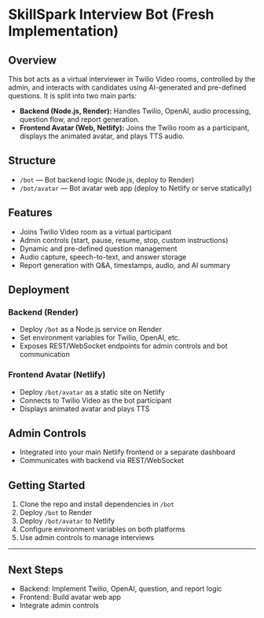 # SkillSpark Interview Bot (Fresh Implementation)

## Overview
This bot acts as a virtual interviewer in Twilio Video rooms, controlled by the admin, and interacts with candidates using AI-generated and pre-defined questions. It is split into two main parts:
- **Backend (Node.js, Render):** Handles Twilio, OpenAI, audio processing, question flow, and report generation.
- **Frontend Avatar (Web, Netlify):** Joins the Twilio room as a participant, displays the animated avatar, and plays TTS audio.

## Structure
- `/bot` — Bot backend logic (Node.js, deploy to Render)
- `/bot/avatar` — Bot avatar web app (deploy to Netlify or serve statically)

## Features
- Joins Twilio Video room as a virtual participant
- Admin controls (start, pause, resume, stop, custom instructions)
- Dynamic and pre-defined question management
- Audio capture, speech-to-text, and answer storage
- Report generation with Q&A, timestamps, audio, and AI summary

## Deployment
### Backend (Render)
- Deploy `/bot` as a Node.js service on Render
- Set environment variables for Twilio, OpenAI, etc.
- Exposes REST/WebSocket endpoints for admin controls and bot communication

### Frontend Avatar (Netlify)
- Deploy `/bot/avatar` as a static site on Netlify
- Connects to Twilio Video as the bot participant
- Displays animated avatar and plays TTS

## Admin Controls
- Integrated into your main Netlify frontend or a separate dashboard
- Communicates with backend via REST/WebSocket

## Getting Started
1. Clone the repo and install dependencies in `/bot`
2. Deploy `/bot` to Render
3. Deploy `/bot/avatar` to Netlify
4. Configure environment variables on both platforms
5. Use admin controls to manage interviews

---

## Next Steps
- Backend: Implement Twilio, OpenAI, question, and report logic
- Frontend: Build avatar web app
- Integrate admin controls 